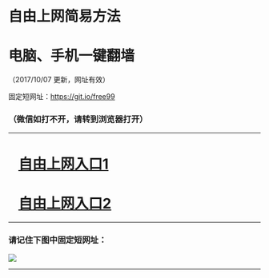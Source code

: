 ﻿# 自由上网简易方法

# 电脑、手机一键翻墙

（2017/10/07 更新，网址有效）

固定短网址：https://git.io/free99

### （微信如打不开，请转到浏览器打开）


***





# &nbsp;&nbsp; <a href="http://ft38930719.fwq-tz-1001.info/fwqtz01.html?t=100700110135 " target="_blank">自由上网入口1</a>
# &nbsp;&nbsp; <a href="http://ft2234218287.fwq-tz-1002.info/fwqtz02.html?t=1007001477 " target="_blank">自由上网入口2</a>
***

### 请记住下图中固定短网址：

<img src="https://s3-us-west-2.amazonaws.com/fwq-1001/yjfq-20170905okok.png" /> 


***

